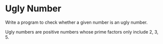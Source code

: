 # Ugly Number

Write a program to check whether a given number is an ugly number.

Ugly numbers are positive numbers whose prime factors only include 2, 3, 5.